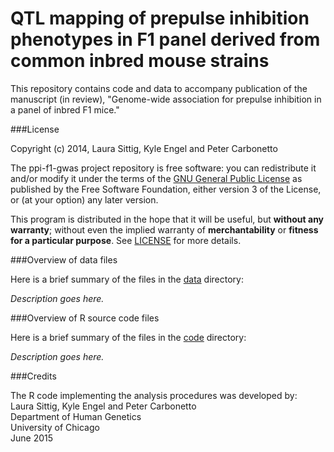 # QTL mapping of prepulse inhibition phenotypes in F1 panel derived from common inbred mouse strains

This repository contains code and data to accompany publication of the
manuscript (in review), "Genome-wide association for prepulse
inhibition in a panel of inbred F1 mice."

###License

Copyright (c) 2014, Laura Sittig, Kyle Engel and Peter Carbonetto

The ppi-f1-gwas project repository is free software: you can redistribute
it and/or modify it under the terms of the
[GNU General Public License](http://www.gnu.org/licenses/gpl.html) as
published by the Free Software Foundation, either version 3 of the
License, or (at your option) any later version.

This program is distributed in the hope that it will be useful, but
**without any warranty**; without even the implied warranty of
**merchantability** or **fitness for a particular purpose**. See
[LICENSE](LICENSE) for more details.

###Overview of data files

Here is a brief summary of the files in the [data](data) directory:

*Description goes here.*

###Overview of R source code files

Here is a brief summary of the files in the [code](code) directory:

*Description goes here.*

###Credits

The R code implementing the analysis procedures was developed by:<br>
Laura Sittig, Kyle Engel and Peter Carbonetto<br>
Department of Human Genetics<br>
University of Chicago<br>
June 2015

